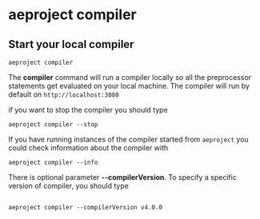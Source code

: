 # aeproject compiler

## Start your local compiler

```text
aeproject compiler
```

The **compiler** command will run a compiler locally so all the preprocessor statements get evaluated on your local machine.
The compiler will run by default on `http://localhost:3080`


if you want to stop the compiler you should type
```text
aeproject compiler --stop
```

If you have running instances of the compiler started from `aeproject` you could check information about the compiler with 

```text
aeproject compiler --info
```

There is optional parameter **\-\-compilerVersion**. To specify a specific version of compiler, you should type
```text

aeproject compiler --compilerVersion v4.0.0
```
